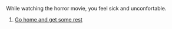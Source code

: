 While watching the horror movie, you feel sick and unconfortable.  

1. [Go home and get some rest](../morning.md)  